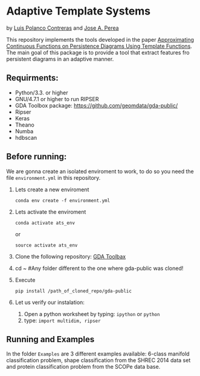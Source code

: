 # Adaptive Template Systems

by [Luis Polanco Contreras](https://www.egr.msu.edu/~polanco2/) and [Jose A. Perea](https://www.joperea.com/)

This repository implements the tools developed in the paper [Approximating Continuous Functions on Persistence Diagrams Using Template Functions](https://arxiv.org/abs/1902.07190). The main goal of this package is to provide a tool that extract features fro persistent diagrams in an adaptive manner.

## Requirments:
* Python/3.3. or higher
* GNU/4.7.1 or higher to run RIPSER
* GDA Toolbox package: https://github.com/geomdata/gda-public/
* Ripser
* Keras
* Theano
* Numba
* hdbscan

## Before running:

We are gonna create an isolated enviroment to work, to do so you need the file ```environment.yml``` in this repository.

1.  Lets create a new enviroment
	~~~
	conda env create -f environment.yml
	~~~
	
2. Lets activate the enviroment
	~~~
	conda activate ats_env
	~~~
	or 
	~~~
	source activate ats_env
	~~~
	
3. Clone the following repository: [GDA Toolbax](https://github.com/geomdata/gda-public/)

4. cd ~ #Any folder different to the one where gda-public was cloned!

5. Execute 
	~~~
	pip install /path_of_cloned_repo/gda-public
	~~~
	
6. Let us verify our instalation:
	1. Open a python worksheet by typing: ```ipython``` or ```python```
	2. type: ```import multidim, ripser```
	

## Running and Examples

In the folder `Examples` are 3 different examples available: 6-class manifold classification problem, shape classification from the SHREC 2014 data set and protein classification problem from the SCOPe data base.
